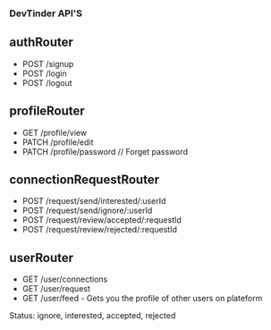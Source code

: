 ### DevTinder API'S

## authRouter
- POST /signup
- POST /login
- POST /logout

## profileRouter
- GET /profile/view
- PATCH /profile/edit
- PATCH /profile/password // Forget password

## connectionRequestRouter
- POST /request/send/interested/:userId
- POST /request/send/ignore/:userId
- POST /request/review/accepted/:requestId
- POST /request/review/rejected/:requestId

## userRouter
- GET /user/connections
- GET /user/request
- GET /user/feed - Gets you the profile of other users on plateform


Status: ignore, interested, accepted, rejected